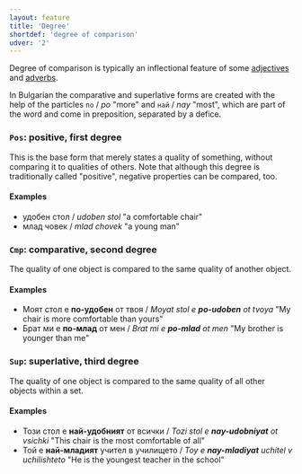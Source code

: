 ```yaml
---
layout: feature
title: 'Degree'
shortdef: 'degree of comparison'
udver: '2'
---
```


Degree of comparison is typically an inflectional feature of some
[adjectives](u-pos/ADJ) and [adverbs](u-pos/ADV).

In Bulgarian the comparative and superlative forms are created with the help of
the particles `по` / _po_ "more" and `най` / _nay_ "most", which are part of the word and come in preposition,
separated by a defice.

### `Pos`: positive, first degree

This is the base form that merely states a quality of something,
without comparing it to qualities of others. Note that although this
degree is traditionally called "positive", negative properties can be
compared, too.


#### Examples

- удобен стол / _udoben stol_ "a comfortable chair"
- млад човек / _mlad chovek_ "a young man"

### `Cmp`: comparative, second degree

The quality of one object is compared to the same quality of another
object.

#### Examples

- Моят стол е <b>по-удобен</b> от твоя / _Moyat stol e <b>po-udoben</b> ot tvoya_ "My chair is more comfortable than yours"
- Брат ми е <b>по-млад</b> от мен / _Brat mi e <b>po-mlad</b> ot men_ "My brother is younger than me"

### `Sup`: superlative, third degree

The quality of one object is compared to the same quality of all other
objects within a set.

#### Examples

- Този стол е <b>най-удобният</b> от всички / _Tozi stol e <b>nay-udobniyat</b> ot vsichki_ "This chair is the most comfortable of all"
- Той е <b>най-младият</b> учител в училището / _Toy e <b>nay-mladiyat</b> uchitel v uchilishteto_ "He is the youngest teacher in the school"
<!-- Interlanguage links updated Út zář 29 20:31:34 CEST 2020 -->
